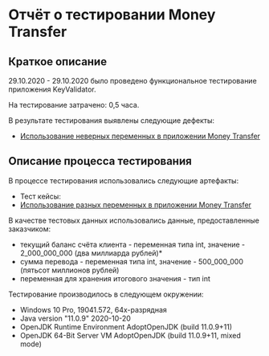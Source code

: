 # Отчёт о тестировании Money Transfer

## Краткое описание

29.10.2020 - 29.10.2020 было проведено функциональное тестирование приложения KeyValidator.

На тестирование затрачено: 0,5 часа.

В результате тестирования выявлены следующие дефекты:
* [Использование неверных переменных в приложении Money Transfer](https://github.com/ShalopaykaQA/Money-Transfer/issues/1)

## Описание процесса тестирования

В процессе тестирования использовались следующие артефакты:
* Тест кейсы:
* [Использование разных переменных в приложении Money Transfer](https://github.com/ShalopaykaQA/Money-Transfer/blob/master/src/testcase.md)

В качестве тестовых данных использовались данные, предоставленные заказчиком:
* текущий баланс счёта клиента - переменная типа int, значение - 2_000_000_000 (два миллиарда рублей)*
* сумма перевода - переменная типа int, значение - 500_000_000 (пятьсот миллионов рублей)
* переменная для хранения итогового значения - тип int

Тестирование производилось в следующем окружении:
* Windows 10 Pro, 19041.572, 64х-разрядная
* Java  version "11.0.9" 2020-10-20
* OpenJDK Runtime Environment AdoptOpenJDK (build 11.0.9+11)
* OpenJDK 64-Bit Server VM AdoptOpenJDK (build 11.0.9+11, mixed mode)
